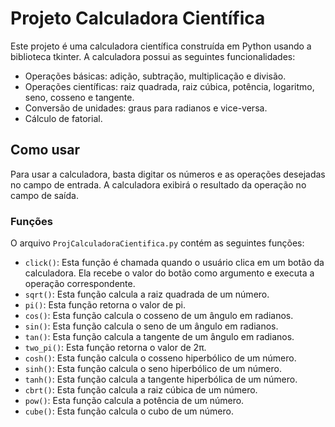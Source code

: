  # Projeto Calculadora Científica

Este projeto é uma calculadora científica construída em Python usando a biblioteca tkinter. A calculadora possui as seguintes funcionalidades:

* Operações básicas: adição, subtração, multiplicação e divisão.
* Operações científicas: raiz quadrada, raiz cúbica, potência, logaritmo, seno, cosseno e tangente.
* Conversão de unidades: graus para radianos e vice-versa.
* Cálculo de fatorial.

## Como usar

Para usar a calculadora, basta digitar os números e as operações desejadas no campo de entrada. A calculadora exibirá o resultado da operação no campo de saída.

### Funções

O arquivo `ProjCalculadoraCientifica.py` contém as seguintes funções:

* `click()`: Esta função é chamada quando o usuário clica em um botão da calculadora. Ela recebe o valor do botão como argumento e executa a operação correspondente.
* `sqrt()`: Esta função calcula a raiz quadrada de um número.
* `pi()`: Esta função retorna o valor de pi.
* `cos()`: Esta função calcula o cosseno de um ângulo em radianos.
* `sin()`: Esta função calcula o seno de um ângulo em radianos.
* `tan()`: Esta função calcula a tangente de um ângulo em radianos.
* `two_pi()`: Esta função retorna o valor de 2π.
* `cosh()`: Esta função calcula o cosseno hiperbólico de um número.
* `sinh()`: Esta função calcula o seno hiperbólico de um número.
* `tanh()`: Esta função calcula a tangente hiperbólica de um número.
* `cbrt()`: Esta função calcula a raiz cúbica de um número.
* `pow()`: Esta função calcula a potência de um número.
* `cube()`: Esta função calcula o cubo de um número.
